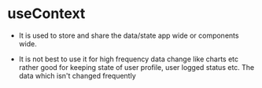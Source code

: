 # useContext
- It is used to store and share the data/state app wide or components wide.

- It is not best to use it for high frequency data change like charts etc rather good for 
    keeping state of user profile, user logged status etc. The data which isn't changed frequently
